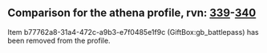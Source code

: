 ## Comparison for the athena profile, rvn: [339](https://github.com/PRO100KatYT/FortniteProfileRevisions/tree/main/profiles/athena/339%20athena.json)-[340](https://github.com/PRO100KatYT/FortniteProfileRevisions/tree/main/profiles/athena/340%20athena.json)

Item b77762a8-31a4-472c-a9b3-e7f0485e1f9c (GiftBox:gb_battlepass) has been removed from the profile.
<br><br>
